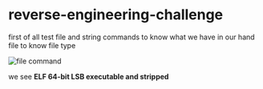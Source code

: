 # reverse-engineering-challenge

first of all test file and string commands to know what we have in our hand 
file to know file type 

![file command](https://i.ibb.co/Y2cJT4Q/command-file-test.png)

we see **ELF 64-bit LSB executable and stripped**
